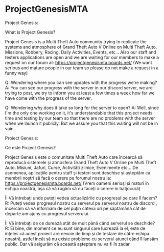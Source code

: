 # ProjectGenesisMTA
Project Genesis:

What is Project Genesis?

Project Genesis is a Multi Theft Auto community trying to replicate the systems and atmosphere of Grand Theft Auto V Online on Multi Theft Auto. Missions, Robbery, Racing, Daily Activities, Events, etc...
Also our staff and testers applications are open and we are waiting for our members to make a request on our forum at: https://projectgenesismta.boards.net/ (We want serious and mature people in our team so please do not make a request in a funny way)

Q: Wondering where you can see updates with the progress we're making?
A: You can see our progress with the server in our discord server, we are trying to post, we try to inform you at least a few times a week how far we have come with the progress of the server. 

Q: Wondering why does it take so long for the server to open?
A: Well, since I'm the only one working on it, it's understandable that this project needs time and testing by our team so that there are no problems with the server when we launch it publicly. But we assure you that this waiting will not be in vain.




Proiect Genesis:

Ce este Project Genesis?

Project Genesis este o comunitate Multi Theft Auto care încearcă să reproducă sistemele și atmosfera Grand Theft Auto V Online pe Multi Theft Auto. Misiuni, Jafuri, Curse, Activități zilnice, Evenimente etc...
De asemenea, aplicațiile pentru staff și testeri sunt deschise și așteptăm ca membrii noștri să facă o cerere pe forumul nostru la: https://projectgenesismta.boards.net/ (Vrem oameni serioși și maturi în echipa noastră, așa că vă rugăm să nu faceți o cerere în batjocură)

Î: Vă întrebați unde puteți vedea actualizările cu progresul pe care îl facem?
R: Puteți vedea progresul nostru cu serverul pe serverul nostru de discord , încercăm să vă informăm de cel puțin câteva ori pe săptămână cât de departe am ajuns cu progresul serverului.

Î: Vă întrebați de ce durează atât de mult până când serverul se deschide?
R: Ei bine, din moment ce eu sunt singurul care lucrează la el, este de înțeles că acest proiect are nevoie de timp și de testare de către echipa noastră, astfel încât să nu existe probleme cu serverul atunci când îl lansăm public. Dar vă asigurăm că această așteptare nu va fi în zadar

